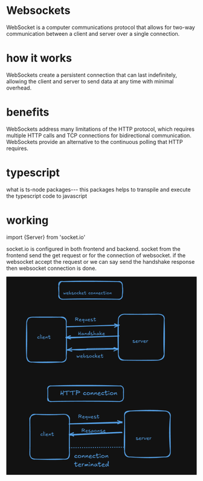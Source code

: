 # Websockets

WebSocket is a computer communications protocol that allows for two-way communication between a client and server over a single connection.

# how it works

WebSockets create a persistent connection that can last indefinitely, allowing the client and server to send data at any time with minimal overhead.

# benefits

WebSockets address many limitations of the HTTP protocol, which requires multiple HTTP calls and TCP connections for bidirectional communication. WebSockets provide an alternative to the continuous polling that HTTP requires.

# typescript

what is ts-node packages---
this packages helps to transpile and execute the typescript code to javascript

# working

import {Server} from 'socket.io'

<p>socket.io is configured in both frontend and backend. socket from the frontend send the get request or for the connection of websocket. if the websocket accept the request or we can say send the handshake response then websocket connection is done. </p>

![alt text](websocket1.png)
